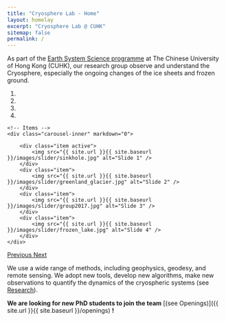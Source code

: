 ```yaml
---
title: "Cryosphere Lab - Home"
layout: homelay
excerpt: "Cryosphere Lab @ CUHK"
sitemap: false
permalink: /
---
```


As part of the [Earth System Science programme](http://www.cuhk.edu.hk/sci/essc/) at The Chinese University of Hong Kong (CUHK), our research group observe and understand the Cryosphere, especially the ongoing changes of the ice sheets and frozen ground. 

<div markdown="0" id="carousel" class="carousel slide" data-ride="carousel" data-interval="8000" data-pause="hover" >
    <!-- Menu -->
    <ol class="carousel-indicators">
        <li data-target="#carousel" data-slide-to="0" class="active"></li>
        <li data-target="#carousel" data-slide-to="1"></li>
        <li data-target="#carousel" data-slide-to="2"></li>
        <li data-target="#carousel" data-slide-to="3"></li>
    </ol>

    <!-- Items -->
    <div class="carousel-inner" markdown="0">

        <div class="item active">
            <img src="{{ site.url }}{{ site.baseurl }}/images/slider/sinkhole.jpg" alt="Slide 1" />
        </div>
        <div class="item">
            <img src="{{ site.url }}{{ site.baseurl }}/images/slider/greenland_glacier.jpg" alt="Slide 2" />
        </div>
        <div class="item">
            <img src="{{ site.url }}{{ site.baseurl }}/images/slider/group2017.jpg" alt="Slide 3" />
        </div>
        <div class="item">
            <img src="{{ site.url }}{{ site.baseurl }}/images/slider/frozen_lake.jpg" alt="Slide 4" />
        </div>
    </div> 
  <a class="left carousel-control" href="#carousel" role="button" data-slide="prev">
    <span class="glyphicon glyphicon-chevron-left" aria-hidden="true"></span>
    <span class="sr-only">Previous</span>
  </a>
  <a class="right carousel-control" href="#carousel" role="button" data-slide="next">
    <span class="glyphicon glyphicon-chevron-right" aria-hidden="true"></span>
    <span class="sr-only">Next</span>
  </a>
</div>


We use a wide range of methods, including geophysics, geodesy, and remote sensing. We adopt new tools, develop new algorithms, make new observations to quantify the dynamics of the cryospheric systems (see [Research](research)).

 **We are looking for new PhD students to join the team** [(see Openings)]({{ site.url }}{{ site.baseurl }}/openings) **!**

